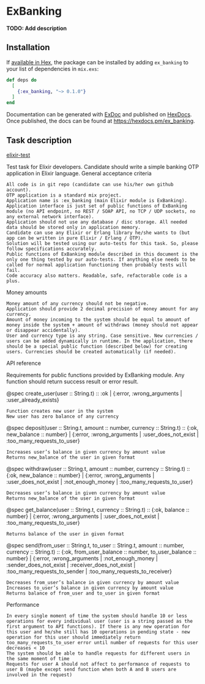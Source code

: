 # ExBanking

**TODO: Add description**

## Installation

If [available in Hex](https://hex.pm/docs/publish), the package can be installed
by adding `ex_banking` to your list of dependencies in `mix.exs`:

```elixir
def deps do
  [
    {:ex_banking, "~> 0.1.0"}
  ]
end
```

Documentation can be generated with [ExDoc](https://github.com/elixir-lang/ex_doc)
and published on [HexDocs](https://hexdocs.pm). Once published, the docs can
be found at <https://hexdocs.pm/ex_banking>.

## Task description

[elixir-test](https://coingaming.github.io/elixir-test/)

Test task for Elixir developers. Candidate should write a simple banking OTP application in Elixir language.
General acceptance criteria

    All code is in git repo (candidate can use his/her own github account).
    OTP application is a standard mix project.
    Application name is :ex_banking (main Elixir module is ExBanking).
    Application interface is just set of public functions of ExBanking module (no API endpoint, no REST / SOAP API, no TCP / UDP sockets, no any external network interface).
    Application should not use any database / disc storage. All needed data should be stored only in application memory.
    Candidate can use any Elixir or Erlang library he/she wants to (but app can be written in pure Elixir / Erlang / OTP).
    Solution will be tested using our auto-tests for this task. So, please follow specifications accurately.
    Public functions of ExBanking module described in this document is the only one thing tested by our auto-tests. If anything else needs to be called for normal application functioning then probably tests will fail.
    Code accuracy also matters. Readable, safe, refactorable code is a plus.

Money amounts

    Money amount of any currency should not be negative.
    Application should provide 2 decimal precision of money amount for any currency.
    Amount of money incoming to the system should be equal to amount of money inside the system + amount of withdraws (money should not appear or disappear accidentally).
    User and currency type is any string. Case sensitive. New currencies / users can be added dynamically in runtime. In the application, there should be a special public function (described below) for creating users. Currencies should be created automatically (if needed).

API reference

Requirements for public functions provided by ExBanking module. Any function should return success result or error result.

@spec create_user(user :: String.t) :: :ok | {:error, :wrong_arguments | :user_already_exists}

    Function creates new user in the system
    New user has zero balance of any currency

@spec deposit(user :: String.t, amount :: number, currency :: String.t) :: {:ok, new_balance :: number} | {:error, :wrong_arguments | :user_does_not_exist | :too_many_requests_to_user}

    Increases user’s balance in given currency by amount value
    Returns new_balance of the user in given format

@spec withdraw(user :: String.t, amount :: number, currency :: String.t) :: {:ok, new_balance :: number} | {:error, :wrong_arguments | :user_does_not_exist | :not_enough_money | :too_many_requests_to_user}

    Decreases user’s balance in given currency by amount value
    Returns new_balance of the user in given format

@spec get_balance(user :: String.t, currency :: String.t) :: {:ok, balance :: number} | {:error, :wrong_arguments | :user_does_not_exist | :too_many_requests_to_user}

    Returns balance of the user in given format

@spec send(from_user :: String.t, to_user :: String.t, amount :: number, currency :: String.t) :: {:ok, from_user_balance :: number, to_user_balance :: number} | {:error, :wrong_arguments | :not_enough_money | :sender_does_not_exist | :receiver_does_not_exist | :too_many_requests_to_sender | :too_many_requests_to_receiver}

    Decreases from_user’s balance in given currency by amount value
    Increases to_user’s balance in given currency by amount value
    Returns balance of from_user and to_user in given format

Performance

    In every single moment of time the system should handle 10 or less operations for every individual user (user is a string passed as the first argument to API functions). If there is any new operation for this user and he/she still has 10 operations in pending state - new operation for this user should immediately return too_many_requests_to_user error until number of requests for this user decreases < 10
    The system should be able to handle requests for different users in the same moment of time
    Requests for user A should not affect to performance of requests to user B (maybe except send function when both A and B users are involved in the request)

